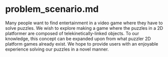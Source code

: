# problem_scenario.md

Many people want to find entertainment in a video game where they have to solve puzzles. We wish to explore making a game where the puzzles in a 2D platformer are composed of telekinetically-linked objects. To our knowledge, this concept can be expanded upon from what puzzler 2D platform games already exist. We hope to provide users with an enjoyable experience solving our puzzles in a novel manner.